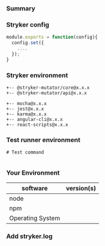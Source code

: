 <!---
Thanks for filing an issue 😄 ! Before you submit, please read the following:

Search open/closed issues before submitting since someone might have asked the same thing before!

If you are having trouble running stryker, please fill in the template below.
If you have a feature request, feel free to ignore the template.
-->

### Summary

<!--- Provide a general summary of the issue in the title above -->

### Stryker config

<!--- Please place your stryker config below. Feel free to change paths in the files and mutate arrays if you cannot share them. -->

```js
module.exports = function(config){
  config.set({
    ....
  });
}
```

### Stryker environment

<!-- Please list your stryker plugins + versions here (output of `npm ls | grep stryker`) -->

```
+-- @stryker-mutator/core@x.x.x
+-- @stryker-mutator/api@x.x.x
```

<!-- Please also add the test runner you are using.  Examples:-->

```
+-- mocha@x.x.x
+-- jest@x.x.x
+-- karma@x.x.x
+-- angular-cli@x.x.x
+-- react-scripts@x.x.x
```

### Test runner environment

<!-- Please add your test command here (probably the command you use in `npm test`) command -->

```
# Test command

```

<!-- Please add any config files that are used by your test runner. For example jest.config.js, karma.conf.js, angular.json, mocha.opts, ...  -->

```json
```


### Your Environment

| software         | version(s)
| ---------------- | -------  
| node             | 
| npm              | 
| Operating System | 

### Add stryker.log

<!-- Please add your stryker.log file. This file can be generated using `stryker run --fileLogLevel trace`. You can drag and drop it here. -->
<!-- Your source code is never logged to this file, however file names are logged. Feel free to obfuscate those log messages if you think it is a problem -->
